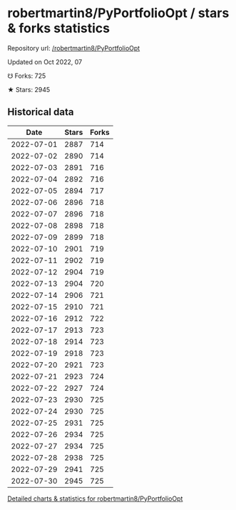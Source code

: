 # robertmartin8/PyPortfolioOpt / stars & forks statistics

Repository url: [/robertmartin8/PyPortfolioOpt](https://github.com/robertmartin8/PyPortfolioOpt)

Updated on Oct 2022, 07

☋ Forks: 725

★ Stars: 2945

## Historical data
| Date | Stars | Forks |
|------|-------|-------|
| 2022-07-01 | 2887 | 714 | 
| 2022-07-02 | 2890 | 714 | 
| 2022-07-03 | 2891 | 716 | 
| 2022-07-04 | 2892 | 716 | 
| 2022-07-05 | 2894 | 717 | 
| 2022-07-06 | 2896 | 718 | 
| 2022-07-07 | 2896 | 718 | 
| 2022-07-08 | 2898 | 718 | 
| 2022-07-09 | 2899 | 718 | 
| 2022-07-10 | 2901 | 719 | 
| 2022-07-11 | 2902 | 719 | 
| 2022-07-12 | 2904 | 719 | 
| 2022-07-13 | 2904 | 720 | 
| 2022-07-14 | 2906 | 721 | 
| 2022-07-15 | 2910 | 721 | 
| 2022-07-16 | 2912 | 722 | 
| 2022-07-17 | 2913 | 723 | 
| 2022-07-18 | 2914 | 723 | 
| 2022-07-19 | 2918 | 723 | 
| 2022-07-20 | 2921 | 723 | 
| 2022-07-21 | 2923 | 724 | 
| 2022-07-22 | 2927 | 724 | 
| 2022-07-23 | 2930 | 725 | 
| 2022-07-24 | 2930 | 725 | 
| 2022-07-25 | 2931 | 725 | 
| 2022-07-26 | 2934 | 725 | 
| 2022-07-27 | 2934 | 725 | 
| 2022-07-28 | 2938 | 725 | 
| 2022-07-29 | 2941 | 725 | 
| 2022-07-30 | 2945 | 725 | 


[Detailed charts & statistics for robertmartin8/PyPortfolioOpt](https://reviewgithub.com/rep/robertmartin8/PyPortfolioOpt)
